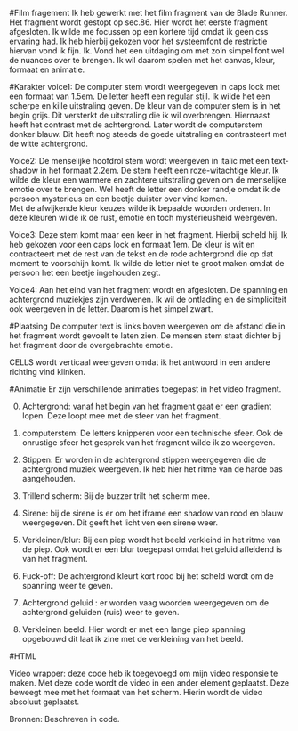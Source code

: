 #Film fragement 
Ik heb gewerkt met het film fragment van de Blade Runner.  Het fragment wordt gestopt op sec.86. Hier wordt het eerste fragment afgesloten. Ik wilde me focussen op een kortere tijd omdat ik geen css ervaring had.
Ik heb hierbij gekozen voor het systeemfont de restrictie hiervan vond ik fijn. Ik. Vond het een uitdaging om met zo’n simpel font wel de nuances over te brengen. Ik wil daarom spelen met het canvas, kleur, formaat en animatie.


#Karakter
voice1: De computer stem wordt weergegeven in caps lock  met een formaat van 1.5em. De letter heeft een regular stijl. Ik wilde het een scherpe en kille uitstraling geven. De kleur van de computer stem is in het begin grijs. Dit versterkt de uitstraling die ik wil overbrengen. Hiernaast heeft het contrast met de achtergrond. Later wordt de computerstem donker blauw. Dit heeft nog steeds de goede uitstraling en contrasteert met de witte achtergrond.

Voice2: De menselijke hoofdrol stem wordt weergeven in italic met een text-shadow in het formaat 2.2em. De stem heeft een roze-witachtige kleur. Ik wilde de kleur een warmere en zachtere uitstraling geven om de menselijke emotie over te brengen. Wel heeft de letter een donker randje omdat ik de persoon mysterieus en een beetje duister over vind komen.  
Met de afwijkende kleur keuzes wilde ik bepaalde woorden ordenen. In deze kleuren wilde ik de rust, emotie en toch mysterieusheid weergeven.

Voice3:  Deze stem komt maar een keer in het fragment. Hierbij scheld hij. Ik heb gekozen voor een caps lock en formaat 1em. De kleur is wit en contracteert met de rest van de tekst en de rode achtergrond die op dat moment te voorschijn komt. Ik wilde de letter niet te groot maken omdat de persoon het een beetje ingehouden zegt.

Voice4: Aan het eind van het fragment wordt en afgesloten. De spanning en achtergrond muziekjes zijn verdwenen. Ik wil de ontlading en de simpliciteit ook weergeven in de letter. Daarom is het simpel zwart.

#Plaatsing
De computer text is links boven weergeven om de afstand die in het fragment wordt gevoelt te laten zien. De mensen stem staat dichter bij het fragment door de overgebrachte emotie. 

CELLS wordt verticaal weergeven omdat ik het antwoord in een andere richting vind klinken.

#Animatie 
Er zijn verschillende animaties toegepast in het video fragment.

  0. Achtergrond: vanaf het begin van het fragment gaat er een gradient lopen. Deze loopt mee met de sfeer van het     fragment.

1. computerstem: De letters knipperen voor een technische sfeer. Ook de onrustige sfeer het gesprek van het fragment wilde ik zo weergeven.
2. Stippen: Er worden in de achtergrond stippen weergegeven die de achtergrond muziek weergeven. Ik heb hier het ritme van de harde bas aangehouden.
3. Trillend scherm: Bij de buzzer trilt het scherm mee.
4. Sirene: bij de sirene is er om het iframe een shadow van rood en blauw weergegeven. Dit geeft het licht ven een sirene weer.
5. Verkleinen/blur: Bij een piep wordt het beeld verkleind in het ritme van de piep. Ook wordt er een blur toegepast omdat het geluid afleidend is van het fragment.
6. Fuck-off: De achtergrond kleurt kort rood bij het scheld wordt om de spanning weer te geven.
7. Achtergrond geluid : er worden vaag woorden weergegeven om de achtergrond geluiden (ruis) weer te geven.
8. Verkleinen beeld. Hier wordt er met een lange piep spanning opgebouwd dit laat ik zine met de verkleining van het beeld.


#HTML

Video wrapper: 
deze code heb ik toegevoegd om mijn video responsie te maken. Met deze code wordt de video in een ander element geplaatst. Deze beweegt mee met het formaat van het scherm. Hierin wordt de video absoluut geplaatst. 

Bronnen:
Beschreven in code.



 
